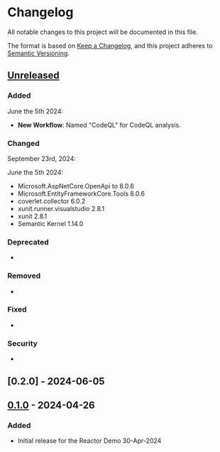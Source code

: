 # Changelog

All notable changes to this project will be documented in this file.

The format is based on [Keep a Changelog](https://keepachangelog.com/en/1.0.0/),
and this project adheres to [Semantic Versioning](https://semver.org/spec/v2.0.0.html).

## [Unreleased]

### Added
June the 5th 2024:
- **New Workflow**: Named "CodeQL" for CodeQL analysis.

### Changed

September 23rd, 2024:

June the 5th 2024:
- Microsoft.AspNetCore.OpenApi to 8.0.6
- Microsoft.EntityFrameworkCore.Tools 8.0.6
- coverlet.collector 6.0.2
- xunit.runner.visualstudio 2.8.1
- xunit 2.8.1
- Semantic Kernel 1.14.0

### Deprecated
- 

### Removed
- 

### Fixed
- 

### Security
- 

## [0.2.0] - 2024-06-05
## [0.1.0] - 2024-04-26

### Added
- Initial release for the Reactor Demo 30-Apr-2024

[Unreleased]: https://github.com/vicperdana/AspireShopWithSK/compare/v0.1.0...HEAD
[0.1.0]: https://github.com/vicperdana/AspireShopWithSK/releases/tag/v0.1.0